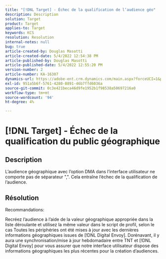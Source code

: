 ```yaml
---
title: "[!DNL Target] - Échec de la qualification de l’audience géo"
description: Description
solution: Target
product: Target
applies-to: Target
keywords: KCS
resolution: Resolution
internal-notes: null
bug: true
article-created-by: Douglas Masotti
article-created-date: 5/4/2022 12:54:38 PM
article-published-by: Douglas Masotti
article-published-date: 5/4/2022 12:55:20 PM
version-number: 2
article-number: KA-16307
dynamics-url: https://adobe-ent.crm.dynamics.com/main.aspx?forceUCI=1&pagetype=entityrecord&etn=knowledgearticle&id=0a1d1459-a9cb-ec11-a7b6-6045bd00d7cd
exl-id: 951a5b6f-5761-4280-8891-46b7ffd6036a
source-git-commit: 0c3e421beca46d9fe1952b1f98538a50697216a0
workflow-type: tm+mt
source-wordcount: '94'
ht-degree: 4%

---
```


# [!DNL Target] - Échec de la qualification du public géographique

## Description


L’audience géographique avec l’option DMA dans l’interface utilisateur ne comporte pas de séparateur &quot;,&quot;. Cela entraîne l’échec de la qualification de l’audience.


## Résolution


Recommandations:

Recréez l’audience à l’aide de la valeur géographique appropriée dans la liste déroulante et utilisez la même valeur dans le script de profil, selon le cas Toutes les périphéries ont été mises à jour avec les dernières informations géographiques issues de [!DNL Digital Envoy]. Dorénavant, il y aura une synchronisation/mise à jour hebdomadaire entre TNT et [!DNL Digital Envoy] pour vous assurer que notre interface utilisateur dispose des informations géographiques les plus récentes pour la création d’audiences.
